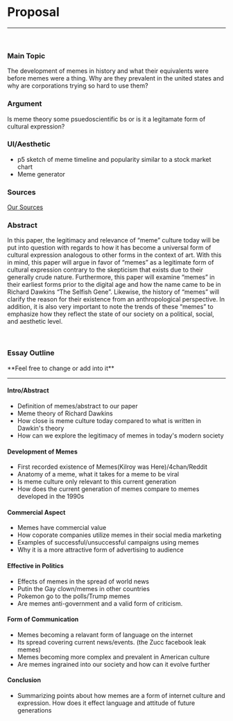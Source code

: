 <h1>Proposal</h1>
<hr />
<br>

<h3>Main Topic</h3>
<p>The development of memes in history and what their equivalents were before memes were a thing. Why are they prevalent in the united states and why are corporations trying so hard to use them?</p>
<h3>Argument</h3>
<p>
Is meme theory some psuedoscientific bs or is it a legitamate form of cultural expression?
</p>

<h3>UI/Aesthetic</h3>
<ul>
	<li>p5 sketch of meme timeline and popularity similar to a stock market chart</li>
	<li>Meme generator</li>
</ul>


<h3>Sources</h3>
<a href="SJSU_ART_104_S18/teams/Wakandan Meme Team/sources.md"> Our Sources </a>

<h3>Abstract</h3>
<p>In this paper, the legitimacy and relevance of “meme” culture today will be put into question with regards to how it has become a universal form of cultural expression analogous to other forms in the context of art. With this in mind, this paper will argue in favor of “memes” as a legitimate form of cultural expression contrary to the skepticism that exists due to their generally crude nature. Furthermore, this paper will examine “memes” in their earliest forms prior to the digital age and how the name came to be in Richard Dawkins “The Selfish Gene”. Likewise, the history of “memes” will clarify the reason for their existence from an anthropological perspective. In addition, it is also very important to note the trends of these “memes” to emphasize how they reflect the state of our society on a political, social, and aesthetic level.
</p>

<br>

<h3> Essay Outline </h3>
<p>**Feel free to change or add into it**</p>
<hr />

<h4>Intro/Abstract</h4>
<ul>
	<li>Definition of memes/abstract to our paper</li>
	<li>Meme theory of Richard Dawkins</li>
	<li>How close is meme culture today compared to what is written in Dawkin's theory</li>
	<li> How can we explore the legitimacy of memes in today's modern society</li>
</ul>

<h4>Development of Memes</h4>
<ul>
	<li>First recorded existence of Memes(Kilroy was Here)/4chan/Reddit</li>
	<li>Anatomy of a meme, what it takes for a meme to be viral</li>
	<li>Is meme culture only relevant to this current generation</li>
	<li> How does the current generation of memes compare to memes developed in the 1990s</li>
</ul>


<h4>Commercial Aspect</h4>
<ul>
	<li>Memes have commercial value</li>
	<li>How coporate companies utilize memes in their social media marketing</li>
	<li> Examples of successful/unsuccessful campaigns using memes</li>
	<li>Why it is a more attractive form of advertising to audience</li>
</ul>


<h4>Effective in Politics</h4>
<ul>
	<li>Effects of memes in the spread of world news</li>
	<li>Putin the Gay clown/memes in other countries</li>
	<li>Pokemon go to the polls/Trump memes</li>
	<li>Are memes anti-government and a valid form of criticism.</li>
</ul>


<h4> Form of Communication </h4>
<ul>
	<li>Memes becoming a relavant form of language on the internet</li>
	<li>Its spread covering current news/events. (the Zucc facebook leak memes)</li>
	<li>Memes becoming more complex and prevalent in American culture</li>
	<li> Are memes ingrained into our society and how can it evolve further</li>
</ul>

<h4> Conclusion </h4>
<ul>
	<li>Summarizing points about how memes are a form of internet culture and expression. How does it effect language and attitude of future generations</li>
</ul>







